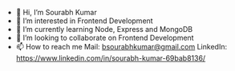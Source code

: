 - 👋 Hi, I’m Sourabh Kumar
- 👀 I’m interested in Frontend Development
- 🌱 I’m currently learning Node, Express and MongoDB
- 💞️ I’m looking to collaborate on Frontend Development
- 📫 How to reach me 
Mail:          bsourabhkumar@gmail.com
LinkedIn:      https://www.linkedin.com/in/sourabh-kumar-69bab8136/

<!---
bsourabhkumar/bsourabhkumar is a ✨ special ✨ repository because its `README.md` (this file) appears on your GitHub profile.
You can click the Preview link to take a look at your changes.
--->
